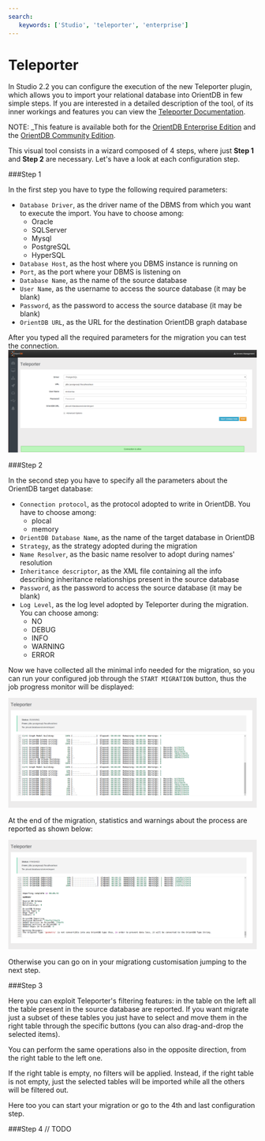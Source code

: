 ```yaml
---
search:
   keywords: ['Studio', 'teleporter', 'enterprise']
---
```


# Teleporter

In Studio 2.2 you can configure the execution of the new Teleporter plugin, which allows you to import your relational database into OrientDB in few simple steps.
If you are interested in a detailed description of the tool, of its inner workings and features you can view the [Teleporter Documentation](Teleporter-Home.md).

NOTE: _This feature is available both for the [OrientDB Enterprise Edition](http://orientdb.com/orientdb-enterprise) and the [OrientDB Community Edition](http://orientdb.com/download/).

This visual tool consists in a wizard composed of 4 steps, where just **Step 1** and **Step 2** are necessary.
Let's have a look at each configuration step.

###Step 1

In the first step you have to type the following required parameters:
- `Database Driver`, as the driver name of the DBMS from which you want to execute the import. You have to choose among:
  - Oracle
  - SQLServer
  - Mysql
  - PostgreSQL
  - HyperSQL
- `Database Host`, as the host where you DBMS instance is running on
- `Port`, as the port where your DBMS is listening on
- `Database Name`, as the name of the source database
- `User Name`, as the username to access the source database (it may be blank)
- `Password`, as the password to access the source database (it may be blank)
- `OrientDB URL`, as the URL for the destination OrientDB graph database

After you typed all the required parameters for the migration you can test the connection.
![Test Connection](images/studio-teleporter-testconnection.png)

###Step 2

In the second step you have to specify all the parameters about the OrientDB target database:
- `Connection protocol`, as the protocol adopted to write in OrientDB. You have to choose among:
  - plocal
  - memory
- `OrientDB Database Name`, as the name of the target database in OrientDB
- `Strategy`, as the strategy adopted during the migration
- `Name Resolver`, as the basic name resolver to adopt during names' resolution
- `Inheritance descriptor`, as the XML file containing all the info describing inheritance relationships present in the source database
- `Password`, as the password to access the source database (it may be blank)
- `Log Level`, as the log level adopted by Teleporter during the migration. You can choose among: 
  - NO
  - DEBUG
  - INFO
  - WARNING
  - ERROR

Now we have collected all the minimal info needed for the migration, so you can run your configured job through the `START MIGRATION` button, thus the job progress monitor will be displayed:

![Teleporter Running](images/studio-teleporter-running.png)

At the end of the migration, statistics and warnings about the process are reported as shown below:

![Teleporter Finished](images/studio-telepoerter-run-finished.png)

Otherwise you can go on in your migrationg customisation jumping to the next step.

###Step 3

Here you can exploit Teleporter's filtering features: in the table on the left all the table present in the source database are reported. If you want migrate just a subset of these tables you just have to select and move them in the right table through the specific buttons (you can also drag-and-drop the selected items).

You can perform the same operations also in the opposite direction, from the right table to the left one.

If the right table is empty, no filters will be applied. Instead, if the right table is not empty, just the selected tables will be imported while all the others will be filtered out.

Here too you can start your migration or go to the 4th and last configuration step.

###Step 4
// TODO
